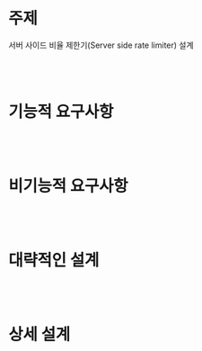 # 주제
서버 사이드 비율 제한기(Server side rate limiter) 설계

<br>
<br>

# 기능적 요구사항

<br>
<br>

# 비기능적 요구사항

<br>
<br>

# 대략적인 설계

<br>
<br>

# 상세 설계

